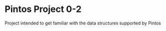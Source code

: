 # Pintos Project 0-2 

Project intended to get familiar with the data structures supported by Pintos 
